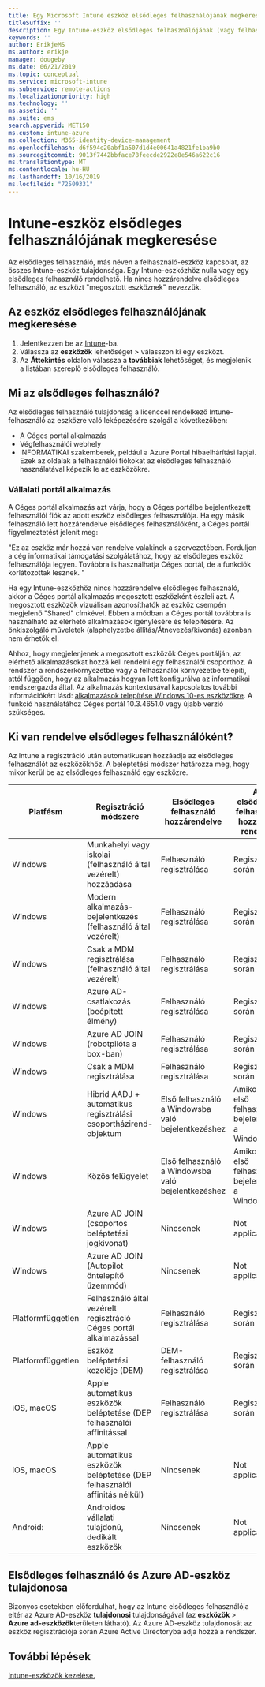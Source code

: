 ```yaml
---
title: Egy Microsoft Intune eszköz elsődleges felhasználójának megkeresése.
titleSuffix: ''
description: Egy Intune-eszköz elsődleges felhasználójának (vagy felhasználó-eszköz kapcsolatának) megkeresése.
keywords: ''
author: ErikjeMS
ms.author: erikje
manager: dougeby
ms.date: 06/21/2019
ms.topic: conceptual
ms.service: microsoft-intune
ms.subservice: remote-actions
ms.localizationpriority: high
ms.technology: ''
ms.assetid: ''
ms.suite: ems
search.appverid: MET150
ms.custom: intune-azure
ms.collection: M365-identity-device-management
ms.openlocfilehash: d6f594e20abf1a507d1d4e00641a4821fe1ba9b0
ms.sourcegitcommit: 9013f7442bbface78feecde2922e8e546a622c16
ms.translationtype: MT
ms.contentlocale: hu-HU
ms.lasthandoff: 10/16/2019
ms.locfileid: "72509331"
---
```

# <a name="find-the-primary-user-of-an-intune-device"></a>Intune-eszköz elsődleges felhasználójának megkeresése

Az elsődleges felhasználó, más néven a felhasználó-eszköz kapcsolat, az összes Intune-eszköz tulajdonsága. Egy Intune-eszközhöz nulla vagy egy elsődleges felhasználó rendelhető. Ha nincs hozzárendelve elsődleges felhasználó, az eszközt "megosztott eszköznek" nevezzük.

## <a name="how-to-find-a-devices-primary-user"></a>Az eszköz elsődleges felhasználójának megkeresése

1. Jelentkezzen be az [Intune](https://go.microsoft.com/fwlink/?linkid=2090973)-ba.
2. Válassza az **eszközök** lehetőséget > válasszon ki egy eszközt.
3. Az **Áttekintés** oldalon válassza a **továbbiak** lehetőséget, és megjelenik a listában szereplő elsődleges felhasználó.

## <a name="what-is-the-primary-user"></a>Mi az elsődleges felhasználó?
Az elsődleges felhasználó tulajdonság a licenccel rendelkező Intune-felhasználó az eszközre való leképezésére szolgál a következőben:
- A Céges portál alkalmazás
- Végfelhasználói webhely
- INFORMATIKAI szakemberek, például a Azure Portal hibaelhárítási lapjai. Ezek az oldalak a felhasználói fiókokat az elsődleges felhasználó használatával képezik le az eszközökre.    

### <a name="company-portal-app"></a>Vállalati portál alkalmazás
A Céges portál alkalmazás azt várja, hogy a Céges portálbe bejelentkezett felhasználói fiók az adott eszköz elsődleges felhasználója. Ha egy másik felhasználó lett hozzárendelve elsődleges felhasználóként, a Céges portál figyelmeztetést jelenít meg:

"Ez az eszköz már hozzá van rendelve valakinek a szervezetében. Forduljon a cég informatikai támogatási szolgálatához, hogy az elsődleges eszköz felhasználója legyen. Továbbra is használhatja Céges portál, de a funkciók korlátozottak lesznek. "

Ha egy Intune-eszközhöz nincs hozzárendelve elsődleges felhasználó, akkor a Céges portál alkalmazás megosztott eszközként észleli azt. A megosztott eszközök vizuálisan azonosíthatók az eszköz csempén megjelenő "Shared" címkével. Ebben a módban a Céges portál továbbra is használható az elérhető alkalmazások igénylésére és telepítésére. Az önkiszolgáló műveletek (alaphelyzetbe állítás/Átnevezés/kivonás) azonban nem érhetők el.  

Ahhoz, hogy megjelenjenek a megosztott eszközök Céges portálján, az elérhető alkalmazásokat hozzá kell rendelni egy felhasználói csoporthoz. A rendszer a rendszerkörnyezetbe vagy a felhasználói környezetbe telepíti, attól függően, hogy az alkalmazás hogyan lett konfigurálva az informatikai rendszergazda által. Az alkalmazás kontextusával kapcsolatos további információkért lásd: [alkalmazások telepítése Windows 10-es eszközökre](../apps/apps-windows-10-app-deploy.md). A funkció használatához Céges portál 10.3.4651.0 vagy újabb verzió szükséges.


## <a name="who-is-assigned-as-the-primary-user"></a>Ki van rendelve elsődleges felhasználóként?
Az Intune a regisztráció után automatikusan hozzáadja az elsődleges felhasználót az eszközökhöz. A beléptetési módszer határozza meg, hogy mikor kerül be az elsődleges felhasználó egy eszközre.

| Platfésm | Regisztráció módszere | Elsődleges felhasználó hozzárendelve | Az elsődleges felhasználó hozzá van rendelve |
| ---- | ---- | ---- | ---- |
| Windows | Munkahelyi vagy iskolai (felhasználó által vezérelt) hozzáadása | Felhasználó regisztrálása | Regisztráció során |   
| Windows | Modern alkalmazás-bejelentkezés (felhasználó által vezérelt) | Felhasználó regisztrálása | Regisztráció során | 
| Windows | Csak a MDM regisztrálása (felhasználó által vezérelt) | Felhasználó regisztrálása | Regisztráció során | 
| Windows | Azure AD-csatlakozás (beépített élmény) | Felhasználó regisztrálása | Regisztráció során | 
| Windows | Azure AD JOIN (robotpilóta a box-ban) | Felhasználó regisztrálása | Regisztráció során | 
| Windows | Csak a MDM regisztrálása | Felhasználó regisztrálása | Regisztráció során | 
| Windows | Hibrid AADJ + automatikus regisztrálási csoportházirend-objektum | Első felhasználó a Windowsba való bejelentkezéshez | Amikor az első felhasználó bejelentkezik a Windowsba| 
| Windows | Közös felügyelet | Első felhasználó a Windowsba való bejelentkezéshez | Amikor az első felhasználó bejelentkezik a Windowsba | 
| Windows | Azure AD JOIN (csoportos beléptetési jogkivonat) | Nincsenek | Not applicable | 
| Windows | Azure AD JOIN (Autopilot öntelepítő üzemmód) | Nincsenek | Not applicable | 
| Platformfüggetlen | Felhasználó által vezérelt regisztráció Céges portál alkalmazással | Felhasználó regisztrálása | Regisztráció során |
| Platformfüggetlen | Eszköz beléptetési kezelője (DEM) | DEM-felhasználó regisztrálása | Regisztráció során |
| iOS, macOS | Apple automatikus eszközök beléptetése (DEP felhasználói affinitással | Felhasználó regisztrálása | Regisztráció során |
| iOS, macOS | Apple automatikus eszközök beléptetése (DEP felhasználói affinitás nélkül) | Nincsenek | Not applicable |
| Android: | Androidos vállalati tulajdonú, dedikált eszközök | Nincsenek | Not applicable |

## <a name="primary-user-and-azure-ad-device-owner"></a>Elsődleges felhasználó és Azure AD-eszköz tulajdonosa
Bizonyos esetekben előfordulhat, hogy az Intune elsődleges felhasználója eltér az Azure AD-eszköz **tulajdonosi** tulajdonságával (az **eszközök** > **Azure ad-eszközök**területen látható). Az Azure AD-eszköz tulajdonosát az eszköz regisztrációja során Azure Active Directoryba adja hozzá a rendszer.

## <a name="next-steps"></a>További lépések
[Intune-eszközök kezelése.](device-management.md)
